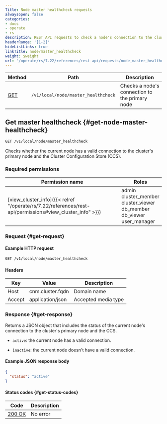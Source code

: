 ```yaml
---
Title: Node master healthcheck requests
alwaysopen: false
categories:
- docs
- operate
- rs
description: REST API requests to check a node's connection to the cluster's primary node.
headerRange: '[1-2]'
hideListLinks: true
linkTitle: node/master_healthcheck
weight: $weight
url: '/operate/rs/7.22/references/rest-api/requests/node_master_healthcheck/'
---
```


| Method | Path | Description |
|--------|------|-------------|
| [GET](#get-node-master-healthcheck) | `/v1/local/node/master_healthcheck` | Checks a node's connection to the primary node |

## Get master healthcheck {#get-node-master-healthcheck}

```sh
GET /v1/local/node/master_healthcheck
```

Checks whether the current node has a valid connection to the cluster's primary node and the Cluster Configuration Store (CCS).

### Required permissions

| Permission name | Roles |
|-----------------|-------|
| [view_cluster_info]({{< relref "/operate/rs/7.22/references/rest-api/permissions#view_cluster_info" >}}) | admin<br />cluster_member<br />cluster_viewer<br />db_member<br />db_viewer<br />user_manager |

### Request {#get-request}

#### Example HTTP request

```sh
GET /v1/local/node/master_healthcheck
```


#### Headers

| Key | Value | Description |
|-----|-------|-------------|
| Host | cnm.cluster.fqdn | Domain name |
| Accept | application/json | Accepted media type |


### Response {#get-response}

Returns a JSON object that includes the status of the current node's connection to the cluster's primary node and the CCS.

- `active`: the current node has a valid connection.

- `inactive`: the current node doesn't have a valid connection.

#### Example JSON response body

```json
{
  "status": "active"
}
```

#### Status codes {#get-status-codes}

| Code | Description |
|------|-------------|
| [200 OK](https://www.rfc-editor.org/rfc/rfc9110.html#name-200-ok) | No error |

